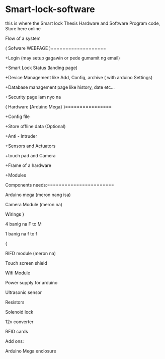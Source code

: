 # Smart-lock-software
this is where the Smart lock Thesis Hardware and Software Program code, Store here online

Flow of a system

( Sofware WEBPAGE )===================

+Login (may setup gagawin or pede gumamit ng email)

+Smart Lock Status (landing page)

+Device Management like Add, Config, archive ( with arduino Settings)

+Database management page like history, date etc...

+Security page lam nyo na

( Hardware [Arduino Mega} )================

+Config file 

+Store offline data (Optional)

+Anti - Intruder

+Sensors and Actuators

+touch pad and Camera

+Frame of a hardware

+Modules

Components needs:=======================

Arduino mega (meron nang isa)

Camera Module (meron na)

Wirings }

4 banig na F to M

1 banig na f to f

{

RIFD module (meron na)

Touch screen shield

Wifi Module

Power supply for arduino

Ultrasonic sensor

Resistors

Solenoid lock

12v converter

RFID cards

Add ons:

Arduino Mega enclosure
